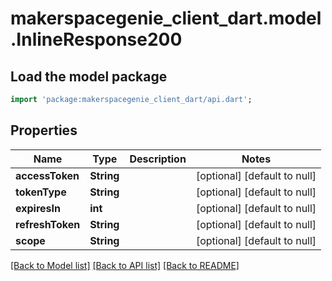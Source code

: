 # makerspacegenie_client_dart.model.InlineResponse200

## Load the model package
```dart
import 'package:makerspacegenie_client_dart/api.dart';
```

## Properties
Name | Type | Description | Notes
------------ | ------------- | ------------- | -------------
**accessToken** | **String** |  | [optional] [default to null]
**tokenType** | **String** |  | [optional] [default to null]
**expiresIn** | **int** |  | [optional] [default to null]
**refreshToken** | **String** |  | [optional] [default to null]
**scope** | **String** |  | [optional] [default to null]

[[Back to Model list]](../README.md#documentation-for-models) [[Back to API list]](../README.md#documentation-for-api-endpoints) [[Back to README]](../README.md)



